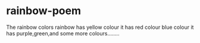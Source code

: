 # rainbow-poem

The rainbow colors
rainbow has
yellow colour
it has red colour blue colour
it has purple,green,and some more colours........
